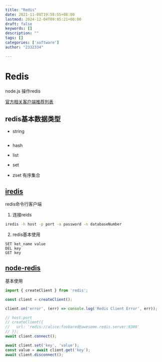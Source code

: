 ```yaml
---
title: "Redis"
date: 2021-11-08T19:58:55+08:00
lastmod: 2024-12-04T09:05:21+08:00
draft: false
keywords: []
description: ""
tags: []
categories: ['software']
author: "2332334"

---
```

<!--more-->
# Redis

node.js 操作redis

[官方相关客户端推荐列表](https://redis.io/resources/clients/)

## redis基本数据类型

- string

```redis

```

- hash

- list

- set

- zset 有序集合

## [iredis](https://iredis.io/)

redis命令行客户端

1. 连接reids

```bash
iredis -h host -p port -a password -n databaseNumber
```

2. redis基本使用

```redis
SET ket_name value
DEL key
GET key
```

## [node-redis](https://redis.js.org/#node-redis-installation)

基本使用

```js
import { createClient } from 'redis';

const client = createClient();

client.on('error', (err) => console.log('Redis Client Error', err));

// host:port
// createClient({
//   url: 'redis://alice:foobared@awesome.redis.server:6380'
// });
await client.connect();

await client.set('key', 'value');
const value = await client.get('key');
await client.disconnect();
```
